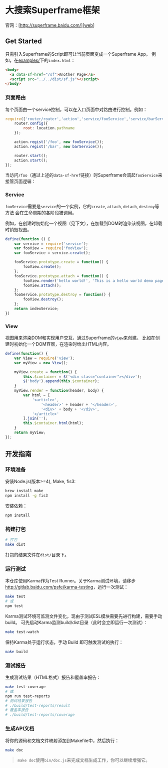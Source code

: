 # 大搜索Superframe框架

官网：[http://superframe.baidu.com/][web]

## Get Started

只需引入Superframe的Script即可让当前页面变成一个Superframe App。
例如，在[examples/](examples/)下的`index.html`：

```html
<body>
  <a data-sf-href="/sf">Another Page</a>
  <script src="../../dist/sf.js"></script>
</body>
```

### 页面路由

每个页面由一个service控制，可以在入口页面中对路由进行控制。例如：

```javascript
require(['router/router','action','service/fooService','service/barService'], function(router, action, fooService, barService) {
    router.config({
        root: location.pathname
    });

    action.regist('/foo', new fooService());
    action.regist('/bar', new barService());

    router.start();
    action.start();
});
```

当访问`/foo`（通过上述的`data-sf-href`链接）时Superframe会调起`fooService`来接管页面逻辑：

### Service

`fooService`需要是`service`的一个实例，它的`create`, `attach`, `detach`, `destroy`等方法
会在生命周期的各阶段被调用。

例如，在创建时初始化一个视图（见下文），在加载到DOM时渲染该视图，在卸载时销毁视图。

```javascript
define(function () {
    var service = require('service');
    var fooView = require('fooView');
    var fooService = service.create();

    fooService.prototype.create = function() {
        fooView.create();
    };
    fooService.prototype.attach = function() {
        fooView.render('hello world!', 'This is a hello world demo page.');
        fooView.attach();
    };
    fooService.prototype.destroy = function() {
        fooView.destroy();
    };
    return indexService;
})
```

### View

视图用来渲染DOM和实现用户交互，通过Superframe的`view`来创建。
比如在创建时初始化一个DOM容器，在渲染时给出HTML内容。

```javascript
define(function() {
	var View = require('view');
    var myView = new View();

    myView.create = function() {
        this.$container = $('<div class="container"></div>');
        $('body').append(this.$container);
    }
    myView.render = function(header, body) {
        var html = [
            '<article>',
                '<header>' + header + '</header>',
                '<div>' + body + '</div>',
            '</article>'
        ].join('');
        this.$container.html(html);
	}
	return myView;
});
```

## 开发指南

### 环境准备

安装Node.js(版本>=4), Make, fis3:

```bash
brew install make
npm install -g fis3
```

安装依赖：

```bash
npm install
```

### 构建打包

```bash
# 打包
make dist
```

打包的结果文件在`dist/`目录下。

### 运行测试

本仓库使用Karma作为Test Runner。关于Karma测试环境，请移步<http://gitlab.baidu.com/psfe/karma-testing>，运行一次测试：

```bash
make test
# 或
npm test
```

Karma测试环境可监测文件变化，现由于测试ESL模块需要先进行构建，需要手动build。
可先启动Karma监测build/dist目录（此时会立即运行一次测试）：

```bash
make test-watch
```

保持Karma处于运行状态，手动 Build 即可触发测试的执行：
 
```bash
make build
```

### 测试报告

生成测试结果（HTML格式）报告和覆盖率报告：

```bash
make test-coverage
# 或
npm run test-reports
# 测试结果报告
# ./build/test-reports/result
# 覆盖率报告
# ./build/test-reports/coverage
```

### 生成API文档

将你的源码和文档文件映射添加到Makefile中，然后执行：

```bash
make doc
```

> `make doc`使用`bin/doc.js`来完成文档生成工作，你可以继续增强它。

[web]: http://superframe.baidu.com/
